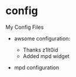 config
======

My Config Files

- awsome configuration:
  - Thanks z1lt0id
  - Added mpd widget

- mpd configuration
